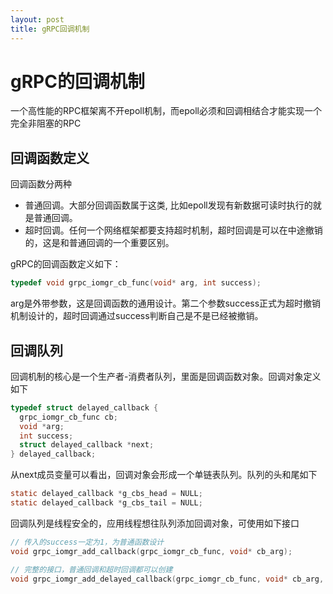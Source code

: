 ```yaml
---
layout: post
title: gRPC回调机制
---
```


# gRPC的回调机制

一个高性能的RPC框架离不开epoll机制，而epoll必须和回调相结合才能实现一个完全非阻塞的RPC

## 回调函数定义

回调函数分两种

* 普通回调。大部分回调函数属于这类, 比如epoll发现有新数据可读时执行的就是普通回调。
* 超时回调。任何一个网络框架都要支持超时机制，超时回调是可以在中途撤销的，这是和普通回调的一个重要区别。

gRPC的回调函数定义如下：

``` c
typedef void grpc_iomgr_cb_func(void* arg, int success);
```
arg是外带参数，这是回调函数的通用设计。第二个参数success正式为超时撤销机制设计的，超时回调通过success判断自己是不是已经被撤销。

## 回调队列

回调机制的核心是一个生产者-消费者队列，里面是回调函数对象。回调对象定义如下

```c
typedef struct delayed_callback {
  grpc_iomgr_cb_func cb;
  void *arg;
  int success;
  struct delayed_callback *next;
} delayed_callback;
```

从next成员变量可以看出，回调对象会形成一个单链表队列。队列的头和尾如下

```c
static delayed_callback *g_cbs_head = NULL;
static delayed_callback *g_cbs_tail = NULL;
```

回调队列是线程安全的，应用线程想往队列添加回调对象，可使用如下接口
```c
// 传入的success一定为1，为普通函数设计
void grpc_iomgr_add_callback(grpc_iomgr_cb_func, void* cb_arg);

// 完整的接口，普通回调和超时回调都可以创建
void grpc_iomgr_add_delayed_callback(grpc_iomgr_cb_func, void* cb_arg, int success);
```

